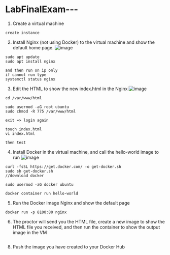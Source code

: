 # LabFinalExam---

1. Create a virtual machine
```
create instance
```

2. Install Nginx (not using Docker) to the virtual machine and show the default home page.
![image](https://github.com/user-attachments/assets/29b7123e-1966-4267-bec9-95c775452e38)
```
sudo apt update
sudo apt install nginx

and then run on ip only
if cannot run type
systemctl status nginx
```
3. Edit the HTML to show the new index.html in the Nginx
![image](https://github.com/user-attachments/assets/4f39ee4a-de88-4785-b919-c25beb11f35a)

```
cd /var/www/html

sudo usermod -aG root ubuntu
sudo chmod -R 775 /var/www/html

exit => login again

touch index.html
vi index.html

then test
```
4. Install Docker in the virtual machine, and call the hello-world image to run
![image](https://github.com/user-attachments/assets/8d59d92d-64b4-46de-b603-947d905c899d)
```
curl -fsSL https://get.docker.com/ -o get-docker.sh
sudo sh get-docker.sh
//download docker

sudo usermod -aG docker ubuntu

docker container run hello-world
```
5. Run the Docker image Nginx and show the default page

```
docker run -p 8100:80 nginx
```

6. The proctor will send you the HTML file, create a new image to show the HTML file you received, and then run the container to show the output image in the VM
```

```

8. Push the image you have created to your Docker Hub
